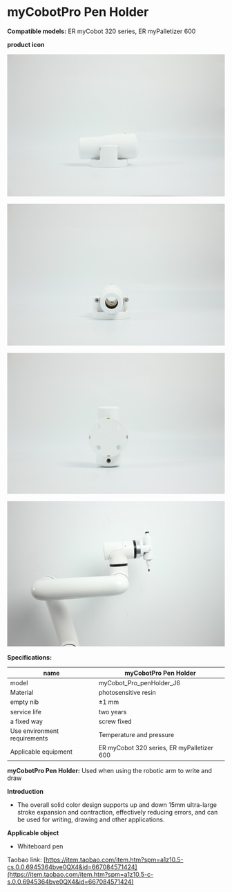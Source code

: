 # **myCobotPro Pen Holder**

**Compatible models:** ER myCobot 320 series, ER myPalletizer 600

**product icon**

![pi](../../../resourse/2-serialproduct/2.7/2.7.5/IMG_0381.JPG)

![pi](../../../resourse/2-serialproduct/2.7/2.7.5/IMG_0383.JPG)

![pi](../../../resourse/2-serialproduct/2.7/2.7.5/IMG_0385.JPG)

![pi](../../../resourse/2-serialproduct/2.7/2.7.5/IMG_0290.JPG)

**Specifications:**

| **name**                     | **myCobotPro Pen Holder**                  |
| ---------------------------- | ------------------------------------------ |
| model                        | myCobot_Pro_penHolder_J6                   |
| Material                     | photosensitive resin                       |
| empty nib                    | ±1 mm                                      |
| service life                 | two years                                  |
| a fixed way                  | screw fixed                                |
| Use environment requirements | Temperature and pressure                   |
| Applicable equipment         | ER myCobot 320 series, ER myPalletizer 600 |

**myCobotPro Pen Holder:** Used when using the robotic arm to write and draw

**Introduction**

- The overall solid color design supports up and down 15mm ultra-large stroke expansion and contraction, effectively reducing errors, and can be used for writing, drawing and other applications.

**Applicable object**

- Whiteboard pen

Taobao link: [https://item.taobao.com/item.htm?spm=a1z10.5-cs.0.0.6945364bve0QX4&id=667084571424](https://item.taobao.com/item.htm?spm=a1z10.5-c-s.0.0.6945364bve0QX4&id=667084571424)

 
